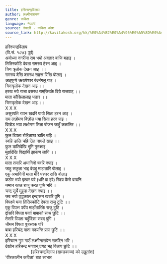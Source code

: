 ```yaml
---
title: हरिश्‍चन्द्रविलाप
author: लक्ष्मीनारायण
genre: कविता
language: नेपाली
source: नेपाली - कविता कोश
source_link: http://kavitakosh.org/kk/%E0%A4%B2%E0%A4%95%E0%A5%8D%E0%A4%B7%E0%A5%8D%E0%A4%AE%E0%A5%80%E0%A4%A8%E0%A4%BE%E0%A4%B0%E0%A4%BE%E0%A4%AF%E0%A4%A3
---
```


हरि‍श्‍चन्द्रविलाप  
(वि.सं. १८७३ पूर्व)  
अयोध्या नगरीमा राम भयो अवतार बाजि बढाइ ।  
तितिस्कोटि देवता रामरुप हेरन आइ ।  
त्रिण त्रृलोक देखन आइ ।।  
रामरुप देखि दसरथ सहस्र रिखि बोलाइ ।  
आइपुग्ये ऋख्येश्वर वेदमंगलु गाइ ।  
त्रिणत्रृलोक देखन आइ ।।  
हरख भये राजा दसरथ राम्‌जिउके दिये राजपाट् ।।  
माता कौसिलालाइ भडार ।।  
त्रिणत्रृलोक देखन आइ ।।  
X X X  
असुरपति रावन खदरि पायो सिता हरन आइ ।  
राम लछोमण विछोड भया सिता हरन पाइ ।  
विछोड भया लक्षोमण सिता षोजन जाहुँ कतातिर ।।  
X X X  
फुल टिपता रोहिताश्व डालि चह्रि ।  
स्वहि डालि चह्रि ठित नागले खाइ ।।  
फुल डालिदेखि भूमि मुरुक्षाइ  
मुर्क्षादेखि विद्यार्थि झाकण लागि ।।  
X X X  
माता तमारि अभागिनो षवरि नपाइ ।  
जाहु सकुता भाइ देउहु माहातारि बोलाइ ।  
एकु अभागिनी माता मेरि परघर दासि बोलाइ  
कठोर भयो इश्वर घरे (धरि वा हरे) रिदय कैसे वाघनि  
जमान काल राजु करत पृथि भरि ।  
चन्द्र सूर्ये मुहुडा देखन नपाइ ।।  
जब भयो वृद्धकाल इन्द्रासन खबरि पुगि ।  
विपक्ष्ये भया तितिस्कोटि देवता राजु टुटि ।।  
एकु विपत्त पर्येय माहाँतारिके राजु टुटि ।  
द्वोसरि विपता पर्याा बाबाको साथ छुटि ।।  
तेसरि विपता चहुँदिसा सबद पुगि ।  
चौथम विपता पुत्रस्वक परि  
बाबा हरिचंद्र माता मदयन्ति प्राण छुटि ।।  
X X X  
हरिचरन गुण गाउँ लक्ष्मीनारायेन रातदिन भरि ।  
देखोन हरिचन्द्र भगवान् प्रगट भइ विलाप छुटि ।।  
                     \[हरिश्चन्द्रविलाप (खण्डकाव्य) को उद्धृतांश\]  
'वीरकालीन कविता' बाट साभार
